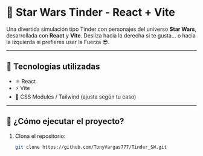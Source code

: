 # 🌌 Star Wars Tinder - React + Vite

Una divertida simulación tipo Tinder con personajes del universo **Star Wars**, desarrollada con **React** y **Vite**. Desliza hacia la derecha si te gusta... o hacia la izquierda si prefieres usar la Fuerza 😎.

---

## 🧪 Tecnologías utilizadas

- ⚛️ React
- ⚡ Vite
- 🧹 CSS Modules / Tailwind (ajusta según tu caso)

---

## 🚀 ¿Cómo ejecutar el proyecto?

1. Clona el repositorio:

   ```bash
   git clone https://github.com/TonyVargas777/Tinder_SW.git
